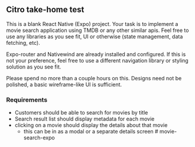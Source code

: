 
## Citro take-home test

This is a blank React Native (Expo) project. Your task is to implement a movie search application using TMDB or any other similar apis.
Feel free to use any libraries as you see fit, UI or otherwise (state management, data fetching, etc).

Expo-router and Nativewind are already installed and configured. If this is not your preference, feel free to use a different navigation library or styling solution as you see fit.

Please spend no more than a couple hours on this. Designs need not be polished, a basic wireframe-like UI is sufficient.

### Requirements
- Customers should be able to search for movies by title
- Search result list should display metadata for each movie
- clicking on a movie should display the details about that movie
    - this can be in as a modal or a separate details screen 
#   m o v i e - s e a r c h - e x p o  
 